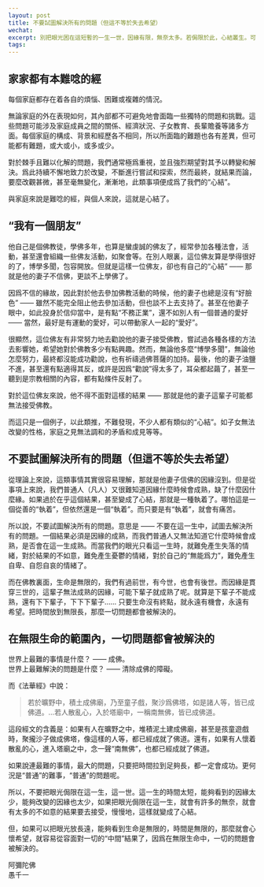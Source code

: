 ```yaml
---
layout: post
title: 不要試圖解決所有的問題（但這不等於失去希望）
wechat: 
excerpt: 別把眼光困在這短暫的一生一世，因緣有限，無奈太多。若侷限於此，心結叢生。可倘若目光長遠，知曉生命與時間無限，便能心懷希望，從容面對所有“中間”結果。在無限生命裏，一切問題終會解決！ 
tags:
---
```


## 家家都有本難唸的經

每個家庭都存在着各自的煩惱、困難或複雜的情況。

無論家庭的外在表現如何，其內部都不可避免地會面臨一些獨特的問題和挑戰。這些問題可能涉及家庭成員之間的關係、經濟狀況、子女教育、長輩贍養等諸多方面。每個家庭的構成、背景和經歷各不相同，所以所面臨的難題也各有差異，但可能都有難題，或大或小，或多或少。

對於棘手且難以化解的問題，我們通常極爲重視，並且強烈期望對其予以轉變和解決。爲此持續不懈地致力於改變，不斷進行嘗試和探索，然而最終，就結果而論，要麼改觀甚微，甚至毫無變化，漸漸地，此類事項便成爲了我們的“心結”。 

與家庭來說是難唸的經，與個人來說，這就是心結了。

## “我有一個朋友”

他自己是個佛教徒，學佛多年，也算是蠻虔誠的佛友了，經常參加各種法會，活動，甚至還會組織一些佛友活動，如聚會等。在別人眼裏，這位佛友算是學得很好的了，博學多聞，包容開放。但就是這樣一位佛友，卻也有自己的“心結” —— 那就是他的妻子不信佛，更談不上學佛了。

因爲不信的緣故，因此對於他去參加佛教活動的時候，他的妻子也總是沒有“好臉色” —— 雖然不能完全阻止他去參加活動，但也談不上去支持了。甚至在他妻子眼中，如此投身於信仰當中，是有點“不務正業”，還不如別人有一個普通的愛好 —— 當然，最好是有運動的愛好，可以帶動家人一起的“愛好”。

很顯然，這位佛友有非常努力地去勸說他的妻子接受佛教，嘗試過各種各樣的方法去影響她，希望她對於佛教多少有點興趣。然而，無論他多麼“博學多聞”，無論他怎麼努力，最終都沒能成功勸說，也有祈禱過佛菩薩的加持。最後，他的妻子油鹽不進，甚至還有點適得其反，或許是因爲“勸說”得太多了，耳朵都起繭了，甚至一聽到是宗教相關的內容，都有點條件反射了。

對於這位佛友來說，他不得不面對這樣的結果 —— 那就是他的妻子這輩子可能都無法接受佛教。

而這只是一個例子，以此類推，不難發現，不少人都有類似的“心結”。如子女無法改變的性格，家庭之見無法調和的矛盾和成見等等。

## 不要試圖解決所有的問題（但這不等於失去希望）

從理論上來說，這類事情其實很容易理解，那就是他妻子信佛的因緣沒到。但是從事項上來說，我們普通人（凡人）又很難知道因緣什麼時候會成熟，缺了什麼因什麼緣。如果過於在乎這個結果，甚至變成了心結，那就是一種執着了。哪怕這是一個從善的“執着”，但依然還是一個“執着”。而只要是有“執着”，就會有痛苦。

所以說，不要試圖解決所有的問題。意思是 —— 不要在這一生中，試圖去解決所有的問題。一個結果必須是因緣的成熟，而我們普通人又無法知道它什麼時候會成熟，是否會在這一生成熟。而當我們的眼光只看這一生時，就難免產生失落的情緒，對於結果的不如意，難免產生憂鬱的情緒，對於自己的“無能爲力”，難免產生自卑、自怨自哀的情緒了。

而在佛教裏面，生命是無限的，我們有過前世，有今世，也會有後世。而因緣是貫穿三世的，這輩子無法成熟的因緣，可能下輩子就成熟了呢。就算是下輩子不能成熟，還有下下輩子，下下下輩子…… 只要生命沒有終點，就永遠有機會，永遠有希望。把時間放到無限長，那麼一切問題都會被解決的。

## 在無限生命的範圍內，一切問題都會被解決的

世界上最難的事情是什麼？ —— 成佛。<br>
世界上最難解決的問題是什麼？ —— 清除成佛的障礙。<br>

而《法華經》中說：
> 若於曠野中，積土成佛廟，乃至童子戲，聚沙爲佛塔，如是諸人等，皆已成佛道。...若人散亂心，入於塔廟中，一稱南無佛，皆已成佛道。

這段經文的含義是：如果有人在曠野之中，堆積泥土建成佛廟，甚至是孩童遊戲時，聚攏沙子做成佛塔，像這樣的人等，都已經成就了佛道。還有，如果有人懷着散亂的心，進入塔廟之中，念一聲“南無佛”，也都已經成就了佛道。

如果說連最難的事情，最大的問題，只要把時間拉到足夠長，都一定會成功。更何況是“普通”的難事，“普通”的問題呢。

所以，不要把眼光侷限在這一生，這一世。這一生的時間太短，能夠看到的因緣太少，能夠改變的因緣也太少，如果把眼光侷限在這一生，就會有許多的無奈，就會有太多的不如意的結果要去接受，慢慢地，這樣就變成了心結。

但，如果可以把眼光放長遠，能夠看到生命是無限的，時間是無限的，那麼就會心懷希望，就容易從容面對一切的“中間”結果了，因爲在無限生命中，一切的問題會被解決的。

阿彌陀佛<br>
愚千一
